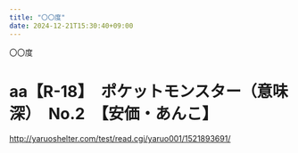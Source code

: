 ```yaml
---
title: "〇〇度"
date: 2024-12-21T15:30:40+09:00
---
```

〇〇度


# aa【R-18】　ポケットモンスター（意味深）　No.2　【安価・あんこ】
http://yaruoshelter.com/test/read.cgi/yaruo001/1521893691/

